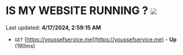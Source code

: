 # IS MY WEBSITE RUNNING ? [![](https://img.shields.io/static/v1?label=Sponsor&message=%E2%9D%A4&logo=GitHub&color=%23fe8e86)](https://github.com/sponsors/<username>)

Last updated: **4/17/2024, 2:59:15 AM**

- `GET` [https://youssefservice.me](https://youssefservice.me) - **Up** (190ms)
